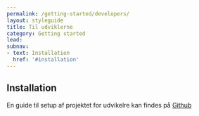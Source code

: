 ```yaml
---
permalink: /getting-started/developers/
layout: styleguide
title: Til udviklerne
category: Getting started
lead: 
subnav:
- text: Installation
  href: '#installation'
---
```


## Installation

En guide til setup af projektet for udvikelre kan findes på [Github](https://github.com/FSGpilot/dkfds-docs-components)
